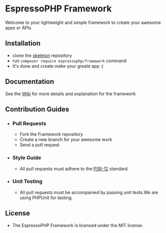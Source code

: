 # EspressoPHP Framework
Welcome to your lightweight and simple framework to create your awesome apps or APIs

## Installation
- clone the [skeleton](https://www.github.com/espressophp/skeleton) repository
- run ```composer require espressophp/framework``` command
- It's done and create make your greate app :)

## Documentation
See the [Wiki](https://github.com/espressoPHP/framework/wiki) for more details and explanation for the framework 

## Contribution Guides

- ### Pull Requests
  - Fork the Framework repository
  - Create a new branch for your awesome work
  - Send a pull request

- ### Style Guide
  - All pull requests must adhere to the [PSR-12](https://www.php-fig.org/psr/psr-12/) standard.

- ### Unit Testing
  - All pull requests must be accompanied by passing unit tests.We are using PHPUnit for testing.

## License
- The EspressoPHP Framework is licensed under the MIT license.
